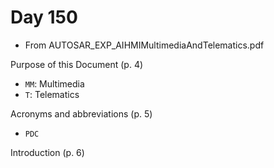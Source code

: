 # Day 150

* From AUTOSAR\_EXP\_AIHMIMultimediaAndTelematics.pdf

Purpose of this Document (p. 4)
* `MM`: Multimedia
* `T`: Telematics

Acronyms and abbreviations (p. 5)
* `PDC`

Introduction (p. 6)
